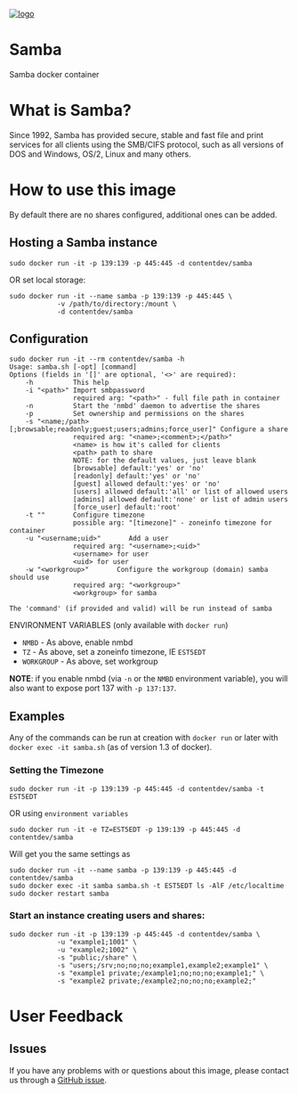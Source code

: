 [![logo](https://raw.githubusercontent.com/7digital/samba/master/logo.jpg)](https://www.samba.org)

# Samba

Samba docker container

# What is Samba?

Since 1992, Samba has provided secure, stable and fast file and print services
for all clients using the SMB/CIFS protocol, such as all versions of DOS and
Windows, OS/2, Linux and many others.

# How to use this image

By default there are no shares configured, additional ones can be added.

## Hosting a Samba instance

    sudo docker run -it -p 139:139 -p 445:445 -d contentdev/samba

OR set local storage:

    sudo docker run -it --name samba -p 139:139 -p 445:445 \
                -v /path/to/directory:/mount \
                -d contentdev/samba

## Configuration

    sudo docker run -it --rm contentdev/samba -h
    Usage: samba.sh [-opt] [command]
    Options (fields in '[]' are optional, '<>' are required):
        -h          This help
        -i "<path>" Import smbpassword
                    required arg: "<path>" - full file path in container
        -n          Start the 'nmbd' daemon to advertise the shares
        -p          Set ownership and permissions on the shares
        -s "<name;/path>[;browsable;readonly;guest;users;admins;force_user]" Configure a share
                    required arg: "<name>;<comment>;</path>"
                    <name> is how it's called for clients
                    <path> path to share
                    NOTE: for the default values, just leave blank
                    [browsable] default:'yes' or 'no'
                    [readonly] default:'yes' or 'no'
                    [guest] allowed default:'yes' or 'no'
                    [users] allowed default:'all' or list of allowed users
                    [admins] allowed default:'none' or list of admin users
                    [force_user] default:'root'
        -t ""       Configure timezone
                    possible arg: "[timezone]" - zoneinfo timezone for container
        -u "<username;uid>"       Add a user
                    required arg: "<username>;<uid>"
                    <username> for user
                    <uid> for user
        -w "<workgroup>"       Configure the workgroup (domain) samba should use
                    required arg: "<workgroup>"
                    <workgroup> for samba

    The 'command' (if provided and valid) will be run instead of samba

ENVIRONMENT VARIABLES (only available with `docker run`)

 * `NMBD` - As above, enable nmbd
 * `TZ` - As above, set a zoneinfo timezone, IE `EST5EDT`
 * `WORKGROUP` - As above, set workgroup

**NOTE**: if you enable nmbd (via `-n` or the `NMBD` environment variable), you
will also want to expose port 137 with `-p 137:137`.

## Examples

Any of the commands can be run at creation with `docker run` or later with
`docker exec -it samba.sh` (as of version 1.3 of docker).

### Setting the Timezone

    sudo docker run -it -p 139:139 -p 445:445 -d contentdev/samba -t EST5EDT

OR using `environment variables`

    sudo docker run -it -e TZ=EST5EDT -p 139:139 -p 445:445 -d contentdev/samba

Will get you the same settings as

    sudo docker run -it --name samba -p 139:139 -p 445:445 -d contentdev/samba
    sudo docker exec -it samba samba.sh -t EST5EDT ls -AlF /etc/localtime
    sudo docker restart samba

### Start an instance creating users and shares:

    sudo docker run -it -p 139:139 -p 445:445 -d contentdev/samba \
                -u "example1;1001" \
                -u "example2;1002" \
                -s "public;/share" \
                -s "users;/srv;no;no;no;example1,example2;example1" \
                -s "example1 private;/example1;no;no;no;example1;" \
                -s "example2 private;/example2;no;no;no;example2;"

# User Feedback

## Issues

If you have any problems with or questions about this image, please contact us
through a [GitHub issue](https://github.com/7digital/samba/issues).
